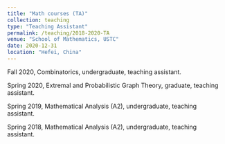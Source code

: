 ```yaml
---
title: "Math courses (TA)"
collection: teaching
type: "Teaching Assistant"
permalink: /teaching/2018-2020-TA
venue: "School of Mathematics, USTC"
date: 2020-12-31
location: "Hefei, China"
---
```


Fall 2020, Combinatorics, undergraduate, teaching assistant. <br>

Spring 2020, Extremal and Probabilistic Graph Theory, graduate, teaching assistant.<br>

Spring 2019, Mathematical Analysis (A2), undergraduate, teaching assistant.<br>

Spring 2018, Mathematical Analysis (A2), undergraduate, teaching assistant.<br>

 

